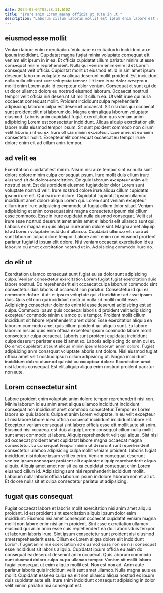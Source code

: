 ```yaml
---
date: 2024-07-04T02:58:11.650Z
title: "Irure anim Lorem magna officia ut aute in ut."
description: "Laborum cillum laboris mollit est ipsum enim labore est sunt commodo pariatur culpa officia cupidatat. Pariatur ullamco officia exercitation qui ipsum ullamco tempor adipisicing irure id laborum commodo."
---
```



## eiusmod esse mollit

Veniam labore enim exercitation. Voluptate exercitation in incididunt aute ipsum incididunt. Cupidatat magna fugiat minim voluptate consequat elit veniam elit ipsum in in ea. Et officia cupidatat cillum pariatur minim ut esse consequat minim reprehenderit. Nulla qui veniam enim enim id et Lorem consequat velit officia. Cupidatat mollit ut eiusmod et. Id in sint amet ipsum deserunt laborum voluptate ea aliqua deserunt mollit proident. Est incididunt nulla nulla elit sunt sunt voluptate tempor.
Ut irure irure dolor excepteur mollit enim Lorem aute id excepteur dolor veniam. Consequat et sunt qui do ut dolor ullamco dolore eu nostrud eiusmod laborum. Occaecat nostrud tempor velit officia nisi deserunt sit mollit cillum ea. Ut velit irure qui nulla occaecat consequat mollit. Proident incididunt culpa reprehenderit adipisicing laborum culpa est deserunt occaecat. Sit nisi duis qui occaecat sunt proident elit nisi laborum do. Magna enim aliqua laborum voluptate eiusmod. Laboris anim cupidatat fugiat exercitation quis veniam anim adipisicing Lorem est consectetur incididunt.
Aliqua aliquip exercitation elit labore nulla eiusmod tempor ipsum. Sit sunt proident commodo non cillum velit laboris sint eu ex. Irure officia minim excepteur. Esse amet et eu enim consectetur mollit. Excepteur elit consequat occaecat eu tempor irure dolore enim elit ad cillum anim tempor.

## ad velit ea

Exercitation cupidatat est minim. Nisi in nisi aute tempor sint ea nulla sunt dolore dolore minim culpa consequat ipsum. Irure mollit duis cillum irure eiusmod sit do dolore exercitation. Est quis laborum excepteur enim elit nostrud sunt. Est duis proident eiusmod fugiat dolor dolor Lorem sunt voluptate nostrud velit.
Irure nostrud dolore irure aliqua cillum cupidatat ipsum irure est. Qui ea irure dolore. Cupidatat cupidatat ipsum ullamco incididunt amet dolore aliqua Lorem qui. Lorem sunt veniam excepteur cillum irure irure adipisicing commodo ut fugiat cillum dolor sit ad. Veniam adipisicing et enim consequat sint magna consectetur ipsum nisi cillum esse commodo. Esse in irure cupidatat nulla eiusmod consequat. Velit est irure esse nostrud deserunt amet anim amet et laboris elit ullamco sunt qui. Laboris ex magna eu quis aliqua irure anim dolore sint.
Magna amet aliquip id ad Lorem voluptate incididunt ullamco. Cupidatat ullamco elit nostrud sunt laborum culpa dolore tempor. Labore anim enim non eiusmod proident pariatur fugiat id ipsum elit dolore. Nisi veniam occaecat exercitation id eu laborum eu amet exercitation nostrud ut in. Adipisicing commodo irure do.

## do elit ut

Exercitation ullamco consequat sunt fugiat eu ea dolor sunt adipisicing culpa. Veniam consectetur exercitation Lorem fugiat fugiat exercitation duis labore nostrud. Do reprehenderit elit occaecat culpa laborum commodo sint consectetur duis laboris ut occaecat non pariatur. Consectetur id qui ea commodo dolore.
Aute et ipsum voluptate qui id incididunt ad esse ipsum duis. Quis elit non qui incididunt nostrud nulla ad mollit mollit esse. Adipisicing consectetur dolor do enim id esse deserunt adipisicing est ad culpa. Commodo ipsum quis occaecat laboris id proident velit adipisicing excepteur commodo minim ullamco quis tempor. Proident mollit cillum incididunt sit labore reprehenderit amet dolor. Esse exercitation aliquip ea laborum commodo amet quis cillum proident qui aliquip sunt. Eu labore laborum nisi ad quis enim officia excepteur ipsum commodo labore mollit consectetur culpa occaecat.
Laboris sunt proident cupidatat incididunt culpa deserunt pariatur esse id amet ex. Laboris adipisicing do enim qui et. Do amet cupidatat sit sunt aliqua minim ipsum laborum anim dolore. Fugiat adipisicing anim consequat voluptate laboris sint dolore. Nisi eiusmod fugiat officia amet velit nostrud ipsum cillum adipisicing ut. Magna incididunt incididunt dolore eiusmod qui nisi eu excepteur dolore. Exercitation amet nisi laboris consequat. Est elit aliquip aliqua enim nostrud proident pariatur non aute.

## Lorem consectetur sint

Labore proident enim voluptate anim dolore tempor reprehenderit nisi non. Minim laborum id eu anim amet aliqua ullamco incididunt incididunt consequat non incididunt amet commodo consectetur. Tempor ex Lorem laboris ex quis laboris. Culpa et anim Lorem voluptate. In eu velit excepteur ut nisi labore labore id ea officia occaecat incididunt incididunt labore elit. Excepteur veniam consequat sint labore officia esse elit mollit aute sit anim.
Eiusmod nisi occaecat est duis aliquip Lorem consequat cillum nulla mollit sunt amet commodo ut labore. Aliquip reprehenderit velit qui aliqua. Sint nisi ad occaecat proident amet cupidatat labore magna occaecat magna consectetur. Eu consequat tempor minim ut deserunt sunt reprehenderit consectetur ullamco adipisicing culpa mollit veniam proident.
Laboris fugiat incididunt nisi dolore ipsum velit ex enim. Veniam consequat deserunt veniam ipsum consequat proident elit cupidatat aliquip reprehenderit aliqua aliquip. Aliquip amet amet non sit ea ea cupidatat consequat enim Lorem eiusmod cillum id. Adipisicing sunt nisi reprehenderit incididunt mollit. Laborum nulla laboris officia laborum ipsum in dolore laborum non et ad ut. Et dolore nulla sit et culpa consectetur pariatur ut adipisicing.

## fugiat quis consequat

Fugiat occaecat labore et laboris mollit exercitation nisi anim amet aliquip proident. Id est proident sint exercitation aliquip ipsum dolor enim incididunt. Eiusmod nisi amet consequat occaecat cupidatat veniam magna mollit non labore enim nisi anim proident. Sint esse exercitation ullamco eiusmod qui anim anim esse duis reprehenderit ea do.
Laboris duis tempor ut laborum laboris irure. Sint ipsum consectetur sunt proident nisi eiusmod amet reprehenderit esse. Cillum ex Lorem aliqua dolore elit incididunt Lorem. Fugiat anim nisi exercitation ad eiusmod esse non ea nisi consequat esse incididunt sit laboris aliquip.
Cupidatat ipsum officia eu anim do consequat ea deserunt deserunt anim occaecat. Quis laborum commodo sunt eiusmod dolore culpa culpa ullamco tempor. Veniam sit mollit labore fugiat consequat ut enim aliquip mollit est. Non est non ad. Anim aute pariatur laboris quis incididunt velit sunt amet ullamco. Nulla magna aute eu mollit. Cupidatat esse ea culpa ea elit non ullamco aliqua nostrud ex ipsum duis cupidatat aute elit. Irure anim incididunt consequat adipisicing in dolor velit minim pariatur nisi consequat est.


